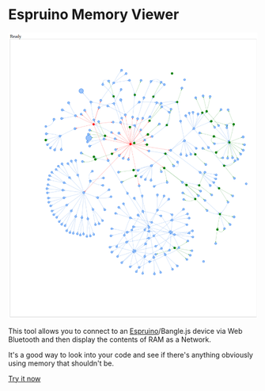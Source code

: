 Espruino Memory Viewer
=======================

![](img/vis.png)

This tool allows you to connect to an [Espruino](https://www.espruino.com/)/Bangle.js device via Web Bluetooth
and then display the contents of RAM as a Network.

It's a good way to look into your code and see if there's anything obviously using memory that shouldn't be.

[Try it now](https://espruino.github.io/EspruinoMemView/vis.html)
